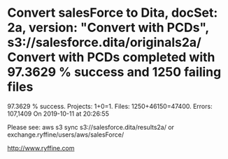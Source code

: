 # Convert salesForce to Dita, docSet: 2a, version: "Convert with PCDs", s3://salesforce.dita/originals2a/ Convert with PCDs completed with 97.3629 % success and 1250 failing files

97.3629 % success. Projects: 1+0=1.  Files: 1250+46150=47400. Errors: 107,1409  On 2019-10-11 at 20:26:55



Please see: aws s3 sync s3://salesforce.dita/results2a/ or exchange.ryffine/users/aws/salesForce/

http://www.ryffine.com

